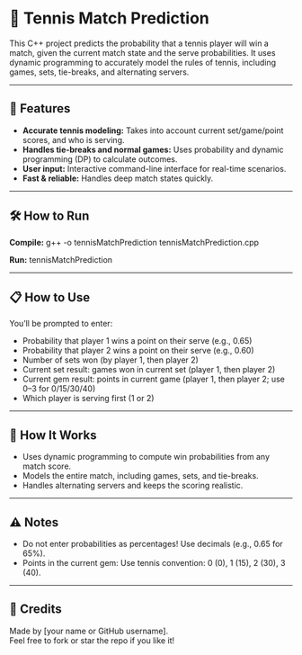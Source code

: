 # 🎾 Tennis Match Prediction

This C++ project predicts the probability that a tennis player will win a match, given the current match state and the serve probabilities. It uses dynamic programming to accurately model the rules of tennis, including games, sets, tie-breaks, and alternating servers.

---

## 🚀 Features

- **Accurate tennis modeling:** Takes into account current set/game/point scores, and who is serving.
- **Handles tie-breaks and normal games:** Uses probability and dynamic programming (DP) to calculate outcomes.
- **User input:** Interactive command-line interface for real-time scenarios.
- **Fast & reliable:** Handles deep match states quickly.

---

## 🛠️ How to Run

**Compile:**
g++ -o tennisMatchPrediction tennisMatchPrediction.cpp


**Run:**
tennisMatchPrediction

---

## 📋 How to Use

You’ll be prompted to enter:

- Probability that player 1 wins a point on their serve (e.g., 0.65)
- Probability that player 2 wins a point on their serve (e.g., 0.60)
- Number of sets won (by player 1, then player 2)
- Current set result: games won in current set (player 1, then player 2)
- Current gem result: points in current game (player 1, then player 2; use 0–3 for 0/15/30/40)
- Which player is serving first (1 or 2)

---

## 🧠 How It Works

- Uses dynamic programming to compute win probabilities from any match score.
- Models the entire match, including games, sets, and tie-breaks.
- Handles alternating servers and keeps the scoring realistic.

---

## ⚠️ Notes

- Do not enter probabilities as percentages! Use decimals (e.g., 0.65 for 65%).
- Points in the current gem: Use tennis convention: 0 (0), 1 (15), 2 (30), 3 (40).

---

## 👑 Credits

Made by [your name or GitHub username].  
Feel free to fork or star the repo if you like it!


